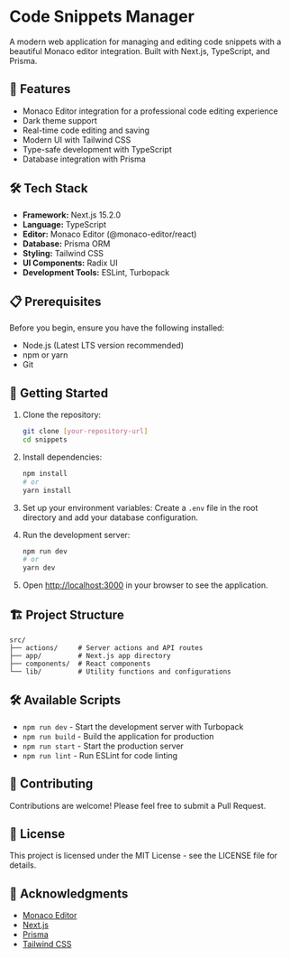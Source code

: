 # Code Snippets Manager

A modern web application for managing and editing code snippets with a beautiful Monaco editor integration. Built with Next.js, TypeScript, and Prisma.

## 🚀 Features

- Monaco Editor integration for a professional code editing experience
- Dark theme support
- Real-time code editing and saving
- Modern UI with Tailwind CSS
- Type-safe development with TypeScript
- Database integration with Prisma

## 🛠️ Tech Stack

- **Framework:** Next.js 15.2.0
- **Language:** TypeScript
- **Editor:** Monaco Editor (@monaco-editor/react)
- **Database:** Prisma ORM
- **Styling:** Tailwind CSS
- **UI Components:** Radix UI
- **Development Tools:** ESLint, Turbopack

## 📋 Prerequisites

Before you begin, ensure you have the following installed:
- Node.js (Latest LTS version recommended)
- npm or yarn
- Git

## 🚀 Getting Started

1. Clone the repository:
   ```bash
   git clone [your-repository-url]
   cd snippets
   ```

2. Install dependencies:
   ```bash
   npm install
   # or
   yarn install
   ```

3. Set up your environment variables:
   Create a `.env` file in the root directory and add your database configuration.

4. Run the development server:
   ```bash
   npm run dev
   # or
   yarn dev
   ```

5. Open [http://localhost:3000](http://localhost:3000) in your browser to see the application.

## 🏗️ Project Structure

```
src/
├── actions/     # Server actions and API routes
├── app/         # Next.js app directory
├── components/  # React components
└── lib/         # Utility functions and configurations
```

## 🛠️ Available Scripts

- `npm run dev` - Start the development server with Turbopack
- `npm run build` - Build the application for production
- `npm run start` - Start the production server
- `npm run lint` - Run ESLint for code linting

## 🤝 Contributing

Contributions are welcome! Please feel free to submit a Pull Request.

## 📝 License

This project is licensed under the MIT License - see the LICENSE file for details.

## 🙏 Acknowledgments

- [Monaco Editor](https://microsoft.github.io/monaco-editor/)
- [Next.js](https://nextjs.org/)
- [Prisma](https://www.prisma.io/)
- [Tailwind CSS](https://tailwindcss.com/)
